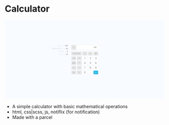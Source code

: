 # Calculator

![ElVent0](./assets/calculator.jpg)

- A simple calculator with basic mathematical operations
- html, css|scss, js, notiflix (for notification)
- Made with a parcel
